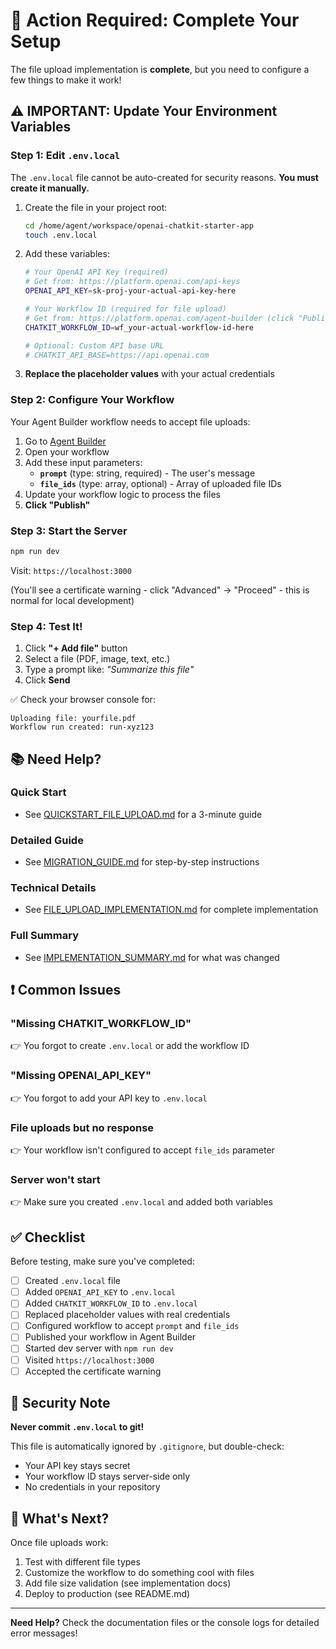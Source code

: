 # 🎯 Action Required: Complete Your Setup

The file upload implementation is **complete**, but you need to configure a few things to make it work!

## ⚠️ IMPORTANT: Update Your Environment Variables

### Step 1: Edit `.env.local`

The `.env.local` file cannot be auto-created for security reasons. **You must create it manually.**

1. Create the file in your project root:
   ```bash
   cd /home/agent/workspace/openai-chatkit-starter-app
   touch .env.local
   ```

2. Add these variables:
   ```bash
   # Your OpenAI API Key (required)
   # Get from: https://platform.openai.com/api-keys
   OPENAI_API_KEY=sk-proj-your-actual-api-key-here
   
   # Your Workflow ID (required for file upload)
   # Get from: https://platform.openai.com/agent-builder (click "Publish")
   CHATKIT_WORKFLOW_ID=wf_your-actual-workflow-id-here
   
   # Optional: Custom API base URL
   # CHATKIT_API_BASE=https://api.openai.com
   ```

3. **Replace the placeholder values** with your actual credentials

### Step 2: Configure Your Workflow

Your Agent Builder workflow needs to accept file uploads:

1. Go to [Agent Builder](https://platform.openai.com/agent-builder)
2. Open your workflow
3. Add these input parameters:
   - **`prompt`** (type: string, required) - The user's message
   - **`file_ids`** (type: array, optional) - Array of uploaded file IDs
4. Update your workflow logic to process the files
5. **Click "Publish"**

### Step 3: Start the Server

```bash
npm run dev
```

Visit: `https://localhost:3000`

(You'll see a certificate warning - click "Advanced" → "Proceed" - this is normal for local development)

### Step 4: Test It!

1. Click **"+ Add file"** button
2. Select a file (PDF, image, text, etc.)
3. Type a prompt like: *"Summarize this file"*
4. Click **Send**

✅ Check your browser console for:
```
Uploading file: yourfile.pdf
Workflow run created: run-xyz123
```

## 📚 Need Help?

### Quick Start
- See [QUICKSTART_FILE_UPLOAD.md](QUICKSTART_FILE_UPLOAD.md) for a 3-minute guide

### Detailed Guide
- See [MIGRATION_GUIDE.md](MIGRATION_GUIDE.md) for step-by-step instructions

### Technical Details
- See [FILE_UPLOAD_IMPLEMENTATION.md](FILE_UPLOAD_IMPLEMENTATION.md) for complete implementation

### Full Summary
- See [IMPLEMENTATION_SUMMARY.md](IMPLEMENTATION_SUMMARY.md) for what was changed

## ❗ Common Issues

### "Missing CHATKIT_WORKFLOW_ID"
👉 You forgot to create `.env.local` or add the workflow ID

### "Missing OPENAI_API_KEY"
👉 You forgot to add your API key to `.env.local`

### File uploads but no response
👉 Your workflow isn't configured to accept `file_ids` parameter

### Server won't start
👉 Make sure you created `.env.local` and added both variables

## ✅ Checklist

Before testing, make sure you've completed:

- [ ] Created `.env.local` file
- [ ] Added `OPENAI_API_KEY` to `.env.local`
- [ ] Added `CHATKIT_WORKFLOW_ID` to `.env.local`
- [ ] Replaced placeholder values with real credentials
- [ ] Configured workflow to accept `prompt` and `file_ids`
- [ ] Published your workflow in Agent Builder
- [ ] Started dev server with `npm run dev`
- [ ] Visited `https://localhost:3000`
- [ ] Accepted the certificate warning

## 🔐 Security Note

**Never commit `.env.local` to git!**

This file is automatically ignored by `.gitignore`, but double-check:
- Your API key stays secret
- Your workflow ID stays server-side only
- No credentials in your repository

## 🚀 What's Next?

Once file uploads work:

1. Test with different file types
2. Customize the workflow to do something cool with files
3. Add file size validation (see implementation docs)
4. Deploy to production (see README.md)

---

**Need Help?** Check the documentation files or the console logs for detailed error messages!

